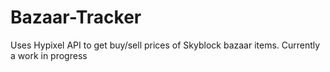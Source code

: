 # Bazaar-Tracker

Uses Hypixel API to get buy/sell prices of Skyblock bazaar items.
Currently a work in progress
